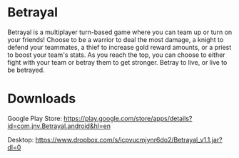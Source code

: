 # Betrayal
Betrayal is a multiplayer turn-based game where you can team up or turn on your friends! Choose to be a warrior to deal the most damage, a knight to defend your teammates, a thief to increase gold reward amounts, or a priest to boost your team's stats. As you reach the top, you can choose to either fight with your team or betray them to get stronger. Betray to live, or live to be betrayed.

# Downloads
Google Play Store:
https://play.google.com/store/apps/details?id=com.jnv.Betrayal.android&hl=en


Desktop:
https://www.dropbox.com/s/icpvucmjynr6do2/Betrayal_v1.1.jar?dl=0
